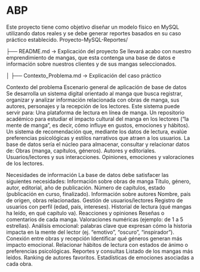 # ABP
Este proyecto tiene como objetivo diseñar un modelo físico en MySQL utilizando datos reales y se debe generar reportes basados en su caso práctico establecido.
Proyecto-MySQL-Reportes/


├── README.md               → Explicación del proyecto
Se llevará acabo con nuestro emprendimiento de mangas, que esta contenga una base de datos 
e información sobre nuestros clientes y de sus mangas seleccionados.

│   ├── Contexto_Problema.md → Explicación del caso práctico

Contexto del problema
Escenario general de aplicación de base de datos
Se desarrolla un sistema digital orientado al manga que busca registrar, organizar y analizar información relacionada con obras de manga, sus autores, personajes y la recepción de los lectores. Este sistema puede servir para:
Una plataforma de lectura en línea de manga.
Un repositorio académico para estudiar el impacto cultural del manga en los lectores (“la mente de manga”, es decir, cómo influye en gustos, emociones y hábitos).
Un sistema de recomendación que, mediante los datos de lectura, evalúe preferencias psicológicas y estilos narrativos que atraen a los usuarios.
La base de datos sería el núcleo para almacenar, consultar y relacionar datos de:
Obras (manga, capítulos, géneros).
Autores y editoriales.
Usuarios/lectores y sus interacciones.
Opiniones, emociones y valoraciones de los lectores.

Necesidades de información
La base de datos debe satisfacer las siguientes necesidades:
Información sobre obras de manga
Título, género, autor, editorial, año de publicación.
Número de capítulos, estado (publicación en curso, finalizado).
Información sobre autores
Nombre, país de origen, obras relacionadas.
Gestión de usuarios/lectores
Registro de usuarios con perfil (edad, país, intereses).
Historial de lectura (qué mangas ha leído, en qué capítulo va).
Reacciones y opiniones
Reseñas o comentarios de cada manga.
Valoraciones numéricas (ejemplo: de 1 a 5 estrellas).
Análisis emocional: palabras clave que expresan cómo la historia impacta en la mente del lector (ej. “emotivo”, “oscuro”, “inspirador”).
Conexión entre obras y recepción
Identificar qué géneros generan más impacto emocional.
Relacionar hábitos de lectura con estados de ánimo o preferencias psicológicas.
Reportes y consultas
Listado de los mangas más leídos.
Ranking de autores favoritos.
Estadísticas de emociones asociadas a cada obra.
